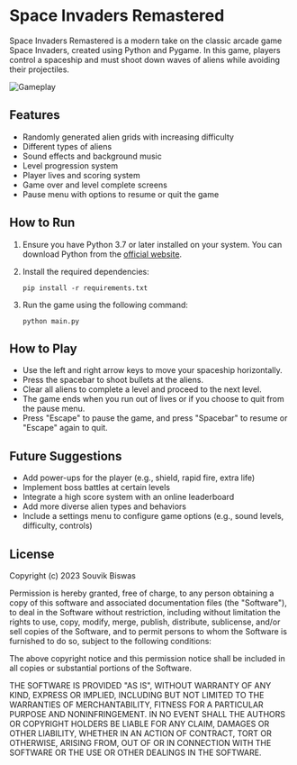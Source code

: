 # Space Invaders Remastered

Space Invaders Remastered is a modern take on the classic arcade game Space Invaders, created using Python and Pygame. In this game, players control a spaceship and must shoot down waves of aliens while avoiding their projectiles.

![Gameplay](https://user-images.githubusercontent.com/43280874/232664994-0fdf2441-fd45-4f4e-bc38-6af965cca56b.gif)

## Features

- Randomly generated alien grids with increasing difficulty
- Different types of aliens
- Sound effects and background music
- Level progression system
- Player lives and scoring system
- Game over and level complete screens
- Pause menu with options to resume or quit the game

## How to Run

1. Ensure you have Python 3.7 or later installed on your system. You can download Python from the [official website](https://www.python.org/downloads/).

2. Install the required dependencies:
    ```
    pip install -r requirements.txt
    ```

3. Run the game using the following command:
    ```
    python main.py
    ```

## How to Play

- Use the left and right arrow keys to move your spaceship horizontally.
- Press the spacebar to shoot bullets at the aliens.
- Clear all aliens to complete a level and proceed to the next level.
- The game ends when you run out of lives or if you choose to quit from the pause menu.
- Press "Escape" to pause the game, and press "Spacebar" to resume or "Escape" again to quit.

## Future Suggestions

- Add power-ups for the player (e.g., shield, rapid fire, extra life)
- Implement boss battles at certain levels
- Integrate a high score system with an online leaderboard
- Add more diverse alien types and behaviors
- Include a settings menu to configure game options (e.g., sound levels, difficulty, controls)


## License

Copyright (c) 2023 Souvik Biswas

Permission is hereby granted, free of charge, to any person obtaining a copy
of this software and associated documentation files (the "Software"), to deal
in the Software without restriction, including without limitation the rights
to use, copy, modify, merge, publish, distribute, sublicense, and/or sell
copies of the Software, and to permit persons to whom the Software is
furnished to do so, subject to the following conditions:

The above copyright notice and this permission notice shall be included in all
copies or substantial portions of the Software.

THE SOFTWARE IS PROVIDED "AS IS", WITHOUT WARRANTY OF ANY KIND, EXPRESS OR
IMPLIED, INCLUDING BUT NOT LIMITED TO THE WARRANTIES OF MERCHANTABILITY,
FITNESS FOR A PARTICULAR PURPOSE AND NONINFRINGEMENT. IN NO EVENT SHALL THE
AUTHORS OR COPYRIGHT HOLDERS BE LIABLE FOR ANY CLAIM, DAMAGES OR OTHER
LIABILITY, WHETHER IN AN ACTION OF CONTRACT, TORT OR OTHERWISE, ARISING FROM,
OUT OF OR IN CONNECTION WITH THE SOFTWARE OR THE USE OR OTHER DEALINGS IN THE
SOFTWARE.

